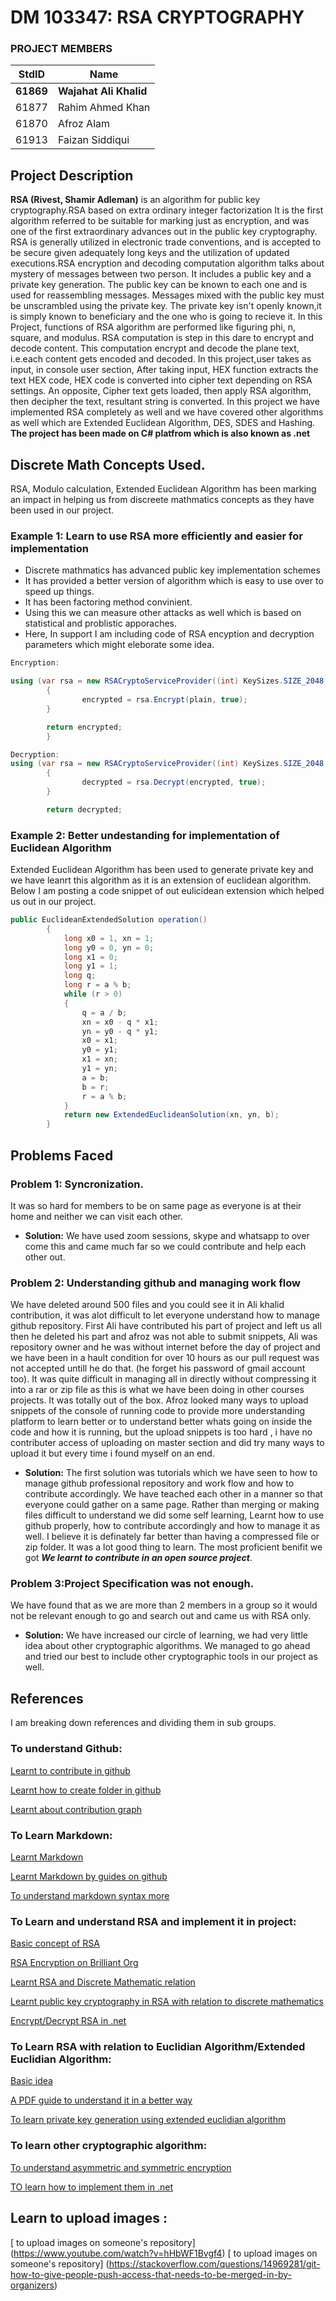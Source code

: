 # DM 103347: RSA CRYPTOGRAPHY

### PROJECT MEMBERS

StdID | Name
------------ | -------------
**61869** | **Wajahat Ali Khalid**
61877 | Rahim Ahmed Khan
61870 | Afroz Alam
61913 | Faizan Siddiqui

## Project Description
**RSA (Rivest, Shamir Adleman)** is an algorithm for public key cryptography.RSA based on extra ordinary integer factorization It is the first algorithm referred to be suitable for marking just as encryption, and was one of the first extraordinary advances out in the public key cryptography. RSA is generally utilized in electronic trade conventions, and is accepted to be secure given adequately long keys and the utilization of updated executions.RSA encryption and decoding computation algorithm talks about mystery of messages between two person. It includes a public key and a private key generation. The public key can be known to each one and is used for reassembling messages. Messages mixed with the public key must be unscrambled using the private key. The private key isn't openly known,it is simply known to beneficiary and the one who is going to recieve it. In this Project, functions of RSA algorithm are performed like figuring phi, n, square, and modulus. RSA computation is step in this dare to encrypt and decode content. This computation encrypt and decode the plane text, i.e.each content gets encoded and decoded. In this project,user takes as input, in console user section, After taking input, HEX function extracts the text HEX code, HEX code is converted into cipher text depending on RSA settings. An opposite, Cipher text gets loaded, then apply RSA algorithm, then decipher the text, resultant string is converted. In this project we have implemented RSA completely as well and we have covered other algorithms as well which are Extended Euclidean Algorithm, DES, SDES and Hashing.
**The project has been made on C# platfrom which is also known as .net**

## Discrete Math Concepts Used.
RSA, Modulo calculation, Extended Euclidean Algorithm has been marking an impact in helping us from discreete mathmatics concepts as they have been used in our project.

### Example 1: Learn to use RSA more efficiently and easier for implementation
* Discrete mathmatics has advanced public key implementation schemes
* It has provided a better version of algorithm which is easy to use over to speed up things.
* It has been factoring method convinient.
* Using this we can measure other attacks as well which is based on statistical and problistic apporaches.
* Here, In support I am including code of RSA encyption and decryption parameters which might eleborate some idea.
```C#
Encryption:

using (var rsa = new RSACryptoServiceProvider((int) KeySizes.SIZE_2048, cspParameters))
		{
                encrypted = rsa.Encrypt(plain, true);
		}

		return encrypted;
		}

Decryption:
using (var rsa = new RSACryptoServiceProvider((int) KeySizes.SIZE_2048, cspParameters))
		{
                decrypted = rsa.Decrypt(encrypted, true);
		}

		return decrypted;
```
### Example 2: Better undestanding for implementation of Euclidean Algorithm
Extended Euclidean Algorithm has been used to generate private key and we have leanrt this algorithm as it is an extension of euclidean algorithm.
Below I am posting a code snippet of out eulicidean extension which helped us out in our project.
```C# 
public EuclideanExtendedSolution operation()
        {
            long x0 = 1, xn = 1;
            long y0 = 0, yn = 0;
            long x1 = 0;
            long y1 = 1;
            long q;
            long r = a % b;
            while (r > 0)
            {
                q = a / b;
                xn = x0 - q * x1;
                yn = y0 - q * y1;
                x0 = x1;
                y0 = y1;
                x1 = xn;
                y1 = yn;
                a = b;
                b = r;
                r = a % b;
            }
            return new ExtendedEuclideanSolution(xn, yn, b);
        }
```

## Problems Faced

### Problem 1: Syncronization.
It was so hard for members to be on same page as everyone is at their home and neither we can visit each other.
* **Solution:**
We have used zoom sessions, skype and whatsapp to over come this and came much far so we could contribute and help each other out.

### Problem 2: Understanding github and managing work flow
We have deleted around 500 files and you could see it in Ali khalid contribution, it was alot difficult to let everyone understand how to manage github repository. 
First Ali have contributed his part of project and left us all then he deleted his part and afroz was not able to submit snippets, Ali was repository owner and he was without internet before the day of project and we have been in a hault condition for over 10 hours as our pull request was not accepted untill he do that. (he forget his password of gmail account too). It was quite difficult in managing all in directly without compressing it into a rar or zip file as this is what we have been doing in other courses projects. It was totally out of the box. Afroz looked many ways to upload snippets of the console of running code to provide more understanding platform to learn better or to understand better whats going on inside the code and how it is running, but the upload snippets is too hard , i have no contributer access of uploading on master section and did try many ways to upload it but every time i found myself on an end.
* **Solution:**
The first solution was tutorials which we have seen to how to manage github professional repository and work flow and how to contribute accordingly. 
We have teached each other in a manner so that everyone could gather on a same page.
Rather than merging or making files difficult to understand we did some self learning, Learnt how to use github properly, how to contribute accordingly and how to manage it as well. I believe it is definately far better than having a compressed file or zip folder. It was a lot good thing to learn. The most proficient benifit we got ***We learnt to contribute in an open source project***. 

### Problem 3:Project Specification was not enough.
We have found that as we are more than 2 members in a group so it would not be relevant enough to go and search out and came us with RSA only.
* **Solution:**
We have increased our circle of learning, we had very little idea about other cryptographic algorithms. We managed to go ahead and tried our best to include other cryptographic tools in our project as well.

## References
I am breaking down references and dividing them in sub groups.

### To understand Github:
[Learnt to contribute in github](https://www.youtube.com/watch?v=waEb2c9NDL8)

[Learnt how to create folder in github](https://stackoverflow.com/questions/12258399/how-do-i-create-a-folder-in-a-github-repository)

[Learnt about contribution graph](https://stackoverflow.com/questions/38346919/what-does-the-two-number-mean-in-github-contributor-graph-page)

### To Learn Markdown:
[Learnt Markdown](https://learn-the-web.algonquindesign.ca/topics/markdown/)

[Learnt Markdown by guides on github](https://guides.github.com/features/mastering-markdown/)

[To understand markdown syntax more](https://daringfireball.net/projects/markdown/syntax)

### To Learn and understand RSA and implement it in project:
[Basic concept of RSA](https://en.wikipedia.org/wiki/RSA_(cryptosystem))

[RSA Encryption on Brilliant Org](https://brilliant.org/wiki/rsa-encryption/)

[Learnt RSA and Discrete Mathematic relation](https://www.youtube.com/watch?v=iojw59KBRgc)

[Learnt public key cryptography in RSA with relation to discrete mathematics](https://www.youtube.com/watch?v=reH9zrGcXXM)

[Encrypt/Decrypt RSA in .net](https://www.youtube.com/watch?v=sYGS80-Joi8)

### To Learn RSA with relation to Euclidian Algorithm/Extended Euclidian Algorithm:
[Basic idea](https://math.stackexchange.com/questions/1226742/rsa-and-extended-euclidian-algorithm)

[A PDF guide to understand it in a better way](https://www.cs.ucy.ac.cy/courses/EPL674/labs/lab3/Lab3-RSA.pdf)

[To learn private key generation using extended euclidian algorithm](https://crypto.stackexchange.com/questions/5889/calculating-rsa-private-exponent-when-given-public-exponent-and-the-modulus-fact)

### To learn other cryptographic algorithm:
[To understand asymmetric and symmetric encryption](https://www.youtube.com/watch?v=AQDCe585Lnc)

[TO learn how to implement them in .net](https://www.youtube.com/watch?v=ysxC6-AFEYg)

## Learn to upload images :
[ to upload images on someone's repository] (https://www.youtube.com/watch?v=hHbWF1Bvgf4)
[ to upload images on someone's repository] (https://stackoverflow.com/questions/14969281/git-how-to-give-people-push-access-that-needs-to-be-merged-in-by-organizers)
